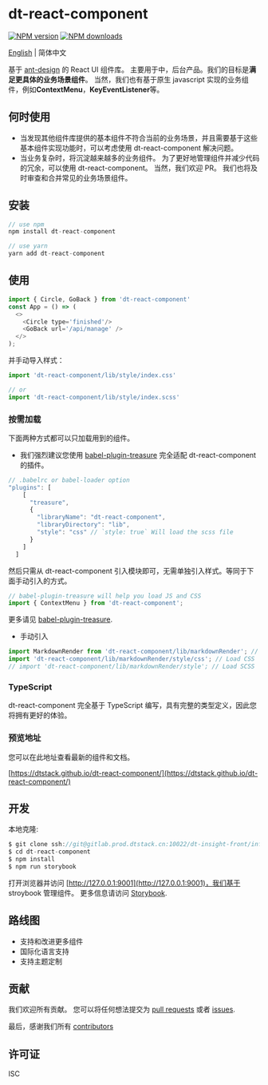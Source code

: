 # dt-react-component

[![NPM version][npm-image]][npm-url] [![NPM downloads][download-img]][download-url]

[npm-image]: https://img.shields.io/npm/v/dt-react-component.svg?style=flat-square
[npm-url]: https://www.npmjs.com/package/dt-react-component

[download-img]: https://img.shields.io/npm/dm/dt-react-component.svg?style=flat
[download-url]: https://www.npmjs.com/package/dt-react-component

[English](./README.md) | 简体中文

基于 [ant-design](https://github.com/ant-design/ant-design) 的 React UI 组件库。 主要用于中，后台产品。我们的目标是**满足更具体的业务场景组件**。 当然，我们也有基于原生 javascript 实现的业务组件，例如**ContextMenu**，**KeyEventListener**等。

## 何时使用
+ 当发现其他组件库提供的基本组件不符合当前的业务场景，并且需要基于这些基本组件实现功能时，可以考虑使用 dt-react-component 解决问题。
+ 当业务复杂时，将沉淀越来越多的业务组件。 为了更好地管理组件并减少代码的冗余，可以使用 dt-react-component。 当然，我们欢迎 PR。 我们也将及时审查和合并常见的业务场景组件。

## 安装

```js
// use npm
npm install dt-react-component

// use yarn
yarn add dt-react-component
```

## 使用

```js
import { Circle, GoBack } from 'dt-react-component'
const App = () => (
  <>
    <Circle type='finished'/>
    <GoBack url='/api/manage' />
  </>
);
```
并手动导入样式：

```js
import 'dt-react-component/lib/style/index.css'

// or
import 'dt-react-component/lib/style/index.scss'

```

### 按需加载

下面两种方式都可以只加载用到的组件。
+ 我们强烈建议您使用 [babel-plugin-treasure](https://github.com/DTStack/babel-plugin-treasure) 完全适配 dt-react-component 的插件。

```js
// .babelrc or babel-loader option
"plugins": [
    [
      "treasure",
      {
        "libraryName": "dt-react-component",
        "libraryDirectory": "lib",
        "style": "css" // `style: true` Will load the scss file
      }
    ]
  ]

```

然后只需从 dt-react-component 引入模块即可，无需单独引入样式。等同于下面手动引入的方式。

```js
// babel-plugin-treasure will help you load JS and CSS
import { ContextMenu } from 'dt-react-component';
```
更多请见 [babel-plugin-treasure](https://github.com/DTStack/babel-plugin-treasure).

+ 手动引入

```js
import MarkdownRender from 'dt-react-component/lib/markdownRender'; // Load JS
import 'dt-react-component/lib/markdownRender/style/css'; // Load CSS
// import 'dt-react-component/lib/markdownRender/style'; // Load SCSS
```

### TypeScript
dt-react-component 完全基于 TypeScript 编写，具有完整的类型定义，因此您将拥有更好的体验。

### 预览地址
您可以在此地址查看最新的组件和文档。

[https://dtstack.github.io/dt-react-component/](https://dtstack.github.io/dt-react-component/)


## 开发

本地克隆:

```js
$ git clone ssh://git@gitlab.prod.dtstack.cn:10022/dt-insight-front/infrastructure/dt-react-component.git
$ cd dt-react-component
$ npm install
$ npm run storybook
```
打开浏览器并访问 [http://127.0.0.1:9001](http://127.0.0.1:9001)，我们基于 stroybook 管理组件。 更多信息请访问 [Storybook](https://storybook.js.org/).

## 路线图
+ 支持和改进更多组件
+ 国际化语言支持
+ 支持主题定制

## 贡献

我们欢迎所有贡献。 您可以将任何想法提交为 [pull requests](http://gitlab.prod.dtstack.cn/dt-insight-front/infrastructure/dt-react-component/merge_requests) 或者 [issues](http://gitlab.prod.dtstack.cn/dt-insight-front/infrastructure/dt-react-component/issues).

最后，感谢我们所有 [contributors](https://github.com/DTStack/dt-react-component/graphs/contributors)

## 许可证

ISC
